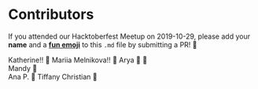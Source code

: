 # Contributors  
  
If you attended our Hacktoberfest Meetup on 2019-10-29, please add your **name** and a [**fun emoji**](https://gist.github.com/roachhd/1f029bd4b50b8a524f3c) to this `.md` file by submitting a PR! :information_desk_person: 

Katherine!! :jack_o_lantern: 
Mariia Melnikova!! :panda_face:
Arya :octopus:	:hibiscus:	
Mandy :musical_score:  
Ana P. :eggplant:
Tiffany Christian :jeans:

